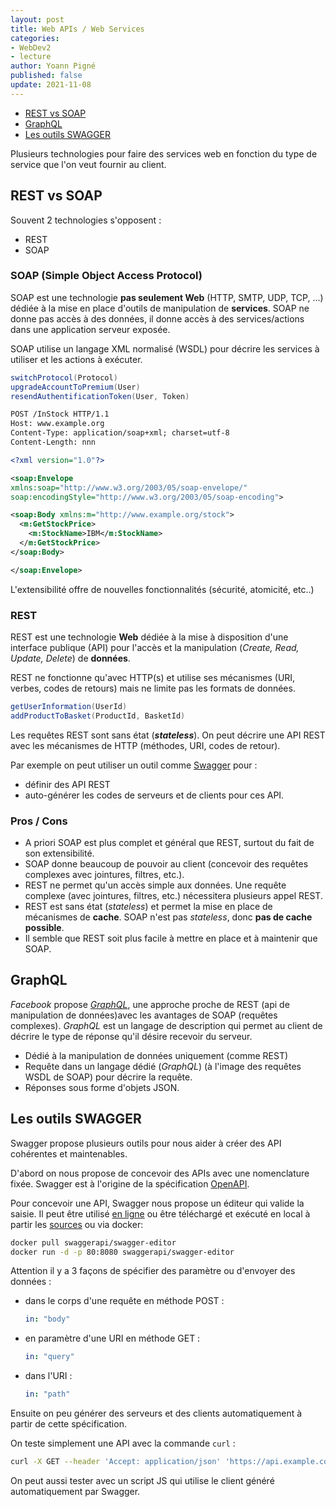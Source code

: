 ```yaml
---
layout: post
title: Web APIs / Web Services
categories:
- WebDev2
- lecture
author: Yoann Pigné
published: false
update: 2021-11-08
---
```


- [REST vs SOAP](#rest-vs-soap)
- [GraphQL](#graphql)
- [Les outils SWAGGER](#les-outils-swagger)

Plusieurs technologies pour faire des services web en fonction du type de service que l'on veut fournir au client.


## REST vs SOAP

Souvent 2 technologies s'opposent :

- REST
- SOAP

### SOAP (Simple Object Access Protocol)

SOAP est une technologie **pas seulement Web** (HTTP, SMTP, UDP, TCP, ...) dédiée à la mise en place d'outils de manipulation de **services**. SOAP ne donne pas accès à des données, il donne accès à des services/actions dans une application serveur exposée.

SOAP utilise un langage XML normalisé (WSDL) pour décrire les services à utiliser et les actions à exécuter.

```java
switchProtocol(Protocol)
upgradeAccountToPremium(User)
resendAuthentificationToken(User, Token)
```

```xml
POST /InStock HTTP/1.1
Host: www.example.org
Content-Type: application/soap+xml; charset=utf-8
Content-Length: nnn

<?xml version="1.0"?>

<soap:Envelope
xmlns:soap="http://www.w3.org/2003/05/soap-envelope/"
soap:encodingStyle="http://www.w3.org/2003/05/soap-encoding">

<soap:Body xmlns:m="http://www.example.org/stock">
  <m:GetStockPrice>
    <m:StockName>IBM</m:StockName>
  </m:GetStockPrice>
</soap:Body>

</soap:Envelope>
```


L'extensibilité offre de nouvelles fonctionnalités (sécurité, atomicité, etc..)

### REST

REST est une technologie **Web** dédiée à la mise à disposition d'une interface publique (API) pour l'accès et la manipulation (*Create, Read, Update, Delete*) de **données**.

REST ne fonctionne qu'avec HTTP(s) et utilise ses mécanismes (URI, verbes, codes de retours) mais ne limite pas les formats de données.

```java
getUserInformation(UserId)
addProductToBasket(ProductId, BasketId)
```

Les requêtes REST sont sans état (***stateless***). On peut décrire une API REST avec les mécanismes de HTTP (méthodes, URI, codes de retour).

Par exemple on peut utiliser un outil comme [Swagger](http://swagger.io/) pour :

- définir des API REST
- auto-générer les codes de serveurs et de clients pour ces API.

### Pros / Cons

- A priori SOAP est plus complet et général que REST, surtout du fait de son extensibilité.
- SOAP donne beaucoup de pouvoir au client (concevoir des requêtes complexes avec jointures, filtres, etc.).
- REST ne permet qu'un accès simple aux données. Une requête complexe (avec jointures, filtres, etc.) nécessitera plusieurs appel REST.
- REST est sans état (*stateless*) et permet la mise en place de mécanismes de **cache**. SOAP n'est pas *stateless*, donc **pas de cache possible**.
- Il semble que REST soit plus facile à mettre en place et à maintenir que SOAP.

## GraphQL

*Facebook* propose [*GraphQL*](http://graphql.org/), une approche proche de REST (api de manipulation de données)avec les avantages de SOAP (requêtes complexes). *GraphQL* est un langage de description qui permet au client de décrire le type de réponse qu'il désire recevoir du serveur.

- Dédié à la manipulation de données uniquement (comme REST)
- Requête dans un langage dédié (*GraphQL*) (à l'image des requêtes WSDL de SOAP) pour décrire la requête.
- Réponses sous forme d'objets JSON.

## Les outils SWAGGER

Swagger propose plusieurs outils pour nous aider à créer des API cohérentes et maintenables.

D'abord on nous propose de concevoir des APIs avec une nomenclature fixée. Swagger est à l'origine de la spécification [OpenAPI](https://swagger.io/specification/).

Pour concevoir une API, Swagger nous propose un éditeur qui valide la saisie. Il peut être utilisé [en ligne](https://editor.swagger.io/) ou être téléchargé et exécuté en local à partir les [sources](https://github.com/swagger-api/swagger-editor) ou via docker:

```bash
docker pull swaggerapi/swagger-editor
docker run -d -p 80:8080 swaggerapi/swagger-editor
```

Attention il y a 3 façons de spécifier des paramètre ou d'envoyer des données :

- dans le corps d'une requête en méthode POST :
  ```yaml
  in: "body"
  ```
- en paramètre d'une URI en méthode GET :
  ```yaml
  in: "query"
  ```
- dans l'URI :
  ```yaml
  in: "path"
  ```


Ensuite on peu générer des serveurs et des clients automatiquement à partir de cette spécification. 

  
On teste simplement une API avec la commande `curl` : 

```sh
curl -X GET --header 'Accept: application/json' 'https://api.example.com/1.0.0/ping'
```

On peut aussi tester avec un script JS qui utilise le client généré automatiquement par Swagger. 
